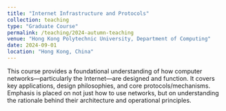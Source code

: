 ```yaml
---
title: "Internet Infrastructure and Protocols"
collection: teaching
type: "Graduate Course"
permalink: /teaching/2024-autumn-teaching
venue: "Hong Kong Polytechnic University, Department of Computing"
date: 2024-09-01
location: "Hong Kong, China"
---
```


This course provides a foundational understanding of how computer networks—particularly the Internet—are designed and function. It covers key applications, design philosophies, and core protocols/mechanisms. Emphasis is placed on not just how to use networks, but on understanding the rationale behind their architecture and operational principles.
